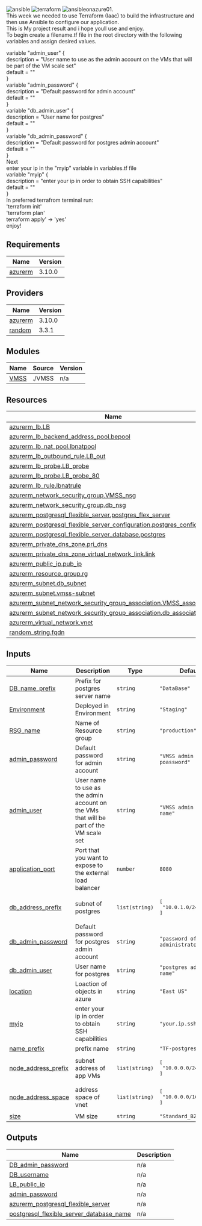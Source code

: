 
![ansible](https://user-images.githubusercontent.com/106066816/175376549-c2b4d3ef-0a98-4e6c-b9b1-c39c3a1f078a.png) ![terraform](https://user-images.githubusercontent.com/106066816/175376565-1b39ff13-3fa8-406a-9aac-d32bebd82494.png)
![ansibleonazure01](https://user-images.githubusercontent.com/106066816/175378683-f46b9997-fbf5-41a5-9c47-8694ed480eb7.png).<br/>
This week we needed to use Terraform (Iaac) to build the infrastructure and then use Ansible to configure our application.<br/>
This is My project result and i hope youll use and enjoy.<br/>
To begin create a filename.tf file in the root directory with the following variables and assign desired values.<br/>

variable "admin_user" {<br/>
  description = "User name to use as the admin account on the VMs that will be part of the VM scale set"<br/>
  default     = ""<br/>
}<br/>
variable "admin_password" {<br/>
  description = "Default password for admin account"<br/>
  default     = ""<br/>
}<br/>
variable "db_admin_user" {<br/>
  description = "User name for postgres"<br/>
  default     = ""<br/>
}<br/>
variable "db_admin_password" {<br/>
  description = "Default password for postgres admin account"<br/>
  default     = ""<br/>
}<br/>
Next<br/>
enter your ip in the "myip" variable in variables.tf file<br/>
variable "myip" {<br/>
  description = "enter your ip in order to obtain SSH capabilities"<br/>
  default     = ""<br/>
}<br/>
In preferred terrafrom terminal run:<br/>
'terraform init'<br/>
'terraform plan'<br/>
terraform apply' -> 'yes'<br/>
enjoy!

<!-- BEGIN_TF_DOCS -->
## Requirements

| Name | Version |
|------|---------|
| <a name="requirement_azurerm"></a> [azurerm](#requirement\_azurerm) | 3.10.0 |

## Providers

| Name | Version |
|------|---------|
| <a name="provider_azurerm"></a> [azurerm](#provider\_azurerm) | 3.10.0 |
| <a name="provider_random"></a> [random](#provider\_random) | 3.3.1 |

## Modules

| Name | Source | Version |
|------|--------|---------|
| <a name="module_VMSS"></a> [VMSS](#module\_VMSS) | ./VMSS | n/a |

## Resources

| Name | Type |
|------|------|
| [azurerm_lb.LB](https://registry.terraform.io/providers/hashicorp/azurerm/3.10.0/docs/resources/lb) | resource |
| [azurerm_lb_backend_address_pool.bepool](https://registry.terraform.io/providers/hashicorp/azurerm/3.10.0/docs/resources/lb_backend_address_pool) | resource |
| [azurerm_lb_nat_pool.lbnatpool](https://registry.terraform.io/providers/hashicorp/azurerm/3.10.0/docs/resources/lb_nat_pool) | resource |
| [azurerm_lb_outbound_rule.LB_out](https://registry.terraform.io/providers/hashicorp/azurerm/3.10.0/docs/resources/lb_outbound_rule) | resource |
| [azurerm_lb_probe.LB_probe](https://registry.terraform.io/providers/hashicorp/azurerm/3.10.0/docs/resources/lb_probe) | resource |
| [azurerm_lb_probe.LB_probe_80](https://registry.terraform.io/providers/hashicorp/azurerm/3.10.0/docs/resources/lb_probe) | resource |
| [azurerm_lb_rule.lbnatrule](https://registry.terraform.io/providers/hashicorp/azurerm/3.10.0/docs/resources/lb_rule) | resource |
| [azurerm_network_security_group.VMSS_nsg](https://registry.terraform.io/providers/hashicorp/azurerm/3.10.0/docs/resources/network_security_group) | resource |
| [azurerm_network_security_group.db_nsg](https://registry.terraform.io/providers/hashicorp/azurerm/3.10.0/docs/resources/network_security_group) | resource |
| [azurerm_postgresql_flexible_server.postgres_flex_server](https://registry.terraform.io/providers/hashicorp/azurerm/3.10.0/docs/resources/postgresql_flexible_server) | resource |
| [azurerm_postgresql_flexible_server_configuration.postgres_configuration](https://registry.terraform.io/providers/hashicorp/azurerm/3.10.0/docs/resources/postgresql_flexible_server_configuration) | resource |
| [azurerm_postgresql_flexible_server_database.postgres](https://registry.terraform.io/providers/hashicorp/azurerm/3.10.0/docs/resources/postgresql_flexible_server_database) | resource |
| [azurerm_private_dns_zone.pri_dns](https://registry.terraform.io/providers/hashicorp/azurerm/3.10.0/docs/resources/private_dns_zone) | resource |
| [azurerm_private_dns_zone_virtual_network_link.link](https://registry.terraform.io/providers/hashicorp/azurerm/3.10.0/docs/resources/private_dns_zone_virtual_network_link) | resource |
| [azurerm_public_ip.pub_ip](https://registry.terraform.io/providers/hashicorp/azurerm/3.10.0/docs/resources/public_ip) | resource |
| [azurerm_resource_group.rg](https://registry.terraform.io/providers/hashicorp/azurerm/3.10.0/docs/resources/resource_group) | resource |
| [azurerm_subnet.db_subnet](https://registry.terraform.io/providers/hashicorp/azurerm/3.10.0/docs/resources/subnet) | resource |
| [azurerm_subnet.vmss-subnet](https://registry.terraform.io/providers/hashicorp/azurerm/3.10.0/docs/resources/subnet) | resource |
| [azurerm_subnet_network_security_group_association.VMSS_association](https://registry.terraform.io/providers/hashicorp/azurerm/3.10.0/docs/resources/subnet_network_security_group_association) | resource |
| [azurerm_subnet_network_security_group_association.db_association](https://registry.terraform.io/providers/hashicorp/azurerm/3.10.0/docs/resources/subnet_network_security_group_association) | resource |
| [azurerm_virtual_network.vnet](https://registry.terraform.io/providers/hashicorp/azurerm/3.10.0/docs/resources/virtual_network) | resource |
| [random_string.fqdn](https://registry.terraform.io/providers/hashicorp/random/latest/docs/resources/string) | resource |

## Inputs

| Name | Description | Type | Default                              | Required |
|------|-------------|------|--------------------------------------|:--------:|
| <a name="input_DB_name_prefix"></a> [DB\_name\_prefix](#input\_DB\_name\_prefix) | Prefix for postgres server name | `string` | `"DataBase"`                         | no |
| <a name="input_Environment"></a> [Environment](#input\_Environment) | Deployed in Environment | `string` | `"Staging"`                          | no |
| <a name="input_RSG_name"></a> [RSG\_name](#input\_RSG\_name) | Name of Resource group | `string` | `"production"`                       | no |
| <a name="input_admin_password"></a> [admin\_password](#input\_admin\_password) | Default password for admin account | `string` | `"VMSS admin poassword"`             | no |
| <a name="input_admin_user"></a> [admin\_user](#input\_admin\_user) | User name to use as the admin account on the VMs that will be part of the VM scale set | `string` | `"VMSS admin user name"`             | no |
| <a name="input_application_port"></a> [application\_port](#input\_application\_port) | Port that you want to expose to the external load balancer | `number` | `8080`                               | no |
| <a name="input_db_address_prefix"></a> [db\_address\_prefix](#input\_db\_address\_prefix) | subnet of postgres | `list(string)` | <pre>[<br>  "10.0.1.0/24"<br>]</pre> | no |
| <a name="input_db_admin_password"></a> [db\_admin\_password](#input\_db\_admin\_password) | Default password for postgres admin account | `string` | `"password of DB administrator"`     | no |
| <a name="input_db_admin_user"></a> [db\_admin\_user](#input\_db\_admin\_user) | User name for postgres | `string` | `"postgres admin user name"`         | no |
| <a name="input_location"></a> [location](#input\_location) | Loaction of objects in azure | `string` | `"East US"`                          | no |
| <a name="input_myip"></a> [myip](#input\_myip) | enter your ip in order to obtain SSH capabilities | `string` | `"your.ip.ssh.access"`               | no |
| <a name="input_name_prefix"></a> [name\_prefix](#input\_name\_prefix) | prefix name | `string` | `"TF-postgres"`                      | no |
| <a name="input_node_address_prefix"></a> [node\_address\_prefix](#input\_node\_address\_prefix) | subnet address of app VMs | `list(string)` | <pre>[<br>  "10.0.0.0/24"<br>]</pre> | no |
| <a name="input_node_address_space"></a> [node\_address\_space](#input\_node\_address\_space) | address space of vnet | `list(string)` | <pre>[<br>  "10.0.0.0/16"<br>]</pre> | no |
| <a name="input_size"></a> [size](#input\_size) | VM size | `string` | `"Standard_B2ms"`                    | no |

## Outputs

| Name | Description |
|------|-------------|
| <a name="output_DB_admin_password"></a> [DB\_admin\_password](#output\_DB\_admin\_password) | n/a |
| <a name="output_DB_username"></a> [DB\_username](#output\_DB\_username) | n/a |
| <a name="output_LB_public_ip"></a> [LB\_public\_ip](#output\_LB\_public\_ip) | n/a |
| <a name="output_admin_password"></a> [admin\_password](#output\_admin\_password) | n/a |
| <a name="output_azurerm_postgresql_flexible_server"></a> [azurerm\_postgresql\_flexible\_server](#output\_azurerm\_postgresql\_flexible\_server) | n/a |
| <a name="output_postgresql_flexible_server_database_name"></a> [postgresql\_flexible\_server\_database\_name](#output\_postgresql\_flexible\_server\_database\_name) | n/a |
<!-- END_TF_DOCS -->
